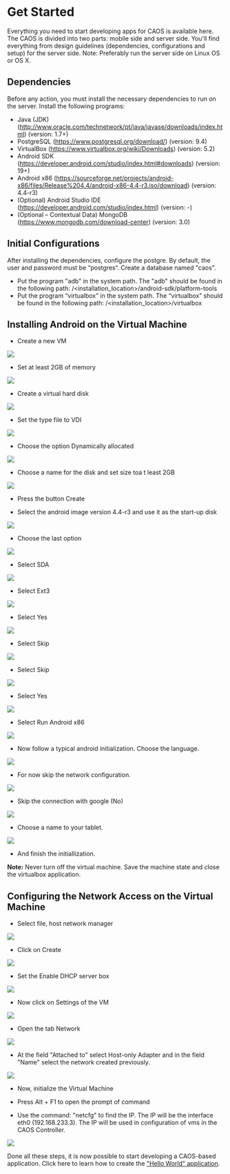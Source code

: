 # Get Started
Everything you need to start developing apps for CAOS is available here. The CAOS is divided into two parts: mobile side and server side. You'll find everything from design guidelines (dependencies, configurations and setup) for the server side. Note: Preferably run the server side on Linux OS or OS X.

## Dependencies
Before any action, you must install the necessary dependencies to run on the server. Install the following programs:

* Java (JDK) (http://www.oracle.com/technetwork/pt/java/javase/downloads/index.html) (version: 1.7+)
* PostgreSQL (https://www.postgresql.org/download/) (version: 9.4)
* VirtualBox (https://www.virtualbox.org/wiki/Downloads) (version: 5.2)
* Android SDK (https://developer.android.com/studio/index.html#downloads) (version: 19+)
* Android x86 (https://sourceforge.net/projects/android-x86/files/Release%204.4/android-x86-4.4-r3.iso/download) (version: 4.4-r3)
* (Optional) Android Studio IDE (https://developer.android.com/studio/index.html) (version: -)
* (Optional – Contextual Data) MongoDB (https://www.mongodb.com/download-center) (version: 3.0)

## Initial Configurations
After installing the dependencies, configure the postgre. By default, the user and password must be “postgres“. Create a database named "caos". 

* Put the program "adb" in the system path. The "adb" should be found in the following path: 
/<installation_location>/android-sdk/platform-tools
* Put the program “virtualbox” in the system path. The “virtualbox” should be found in the following path:
/<installation_location>/virtualbox

## Installing Android on the Virtual Machine
* Create a new VM

![](images/Picture1.png)

* Set at least 2GB of memory

![](images/Picture2.png)

* Create a virtual hard disk

![](images/Picture3.png)

* Set the type file to VDI

![](images/Picture4.png)

* Choose the option Dynamically allocated

![](images/Picture5.png)

* Choose a name for the disk and set size toa t least 2GB

![](images/Picture6.png)

* Press the button Create

* Select the android image version 4.4-r3 and use it as the start-up disk

![](images/Picture7.png)

* Choose the last option

![](images/Picture9.png)

* Select SDA

![](images/Picture12.png)

* Select Ext3

![](images/Picture11.png)

* Select Yes

![](images/Picture13.png)

* Select Skip

![](images/Picture14.png)

* Select Skip

![](images/Picture15.png)

* Select Yes

![](images/Picture16.png)

* Select Run Android x86

![](images/Picture17.png)

* Now follow a typical android initialization. Choose the language.

![](images/Picture18.png)

* For now skip the network configuration.

![](images/Picture19.png)

* Skip the connection with google (No)

![](images/Picture21.png)

* Choose a name to your tablet.
  
![](images/Picture24.png)

* And finish the initiallization.

**Note:** Never turn off the virtual machine. Save the machine state and close the virtualbox application.

## Configuring the Network Access on the Virtual Machine

* Select file, host network manager

![](images/Picture28.png)

* Click on Create

![](images/Picture29.png)

* Set the Enable DHCP server box

![](images/Picture30.png)

* Now click on Settings of the VM

![](images/Picture31.png)

* Open the tab Network

![](images/Picture32.png)

* At the field "Attached to" select Host-only Adapter and in the field "Name" select the network created previously.

![](images/Picture33.png)

* Now, initialize the Virtual Machine

* Press Alt + F1 to open the prompt of command

* Use the command: "netcfg" to find the IP. The IP will be the interface eth0 (192.168.233.3). The IP will be used in configuration of vms in the CAOS Controller.

![](images/Picture34.png)

Done all these steps, it is now possible to start developing a CAOS-based application. Click here to learn how to create the ["Hello World" application](Processing.md).
